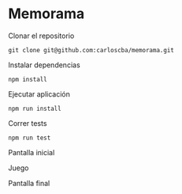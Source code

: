 # Memorama

Clonar el repositorio
```
git clone git@github.com:carloscba/memorama.git
``` 

Instalar dependencias
```
npm install
```

Ejecutar aplicación
```
npm run install
```

Correr tests
```
npm run test
```

Pantalla inicial

Juego

Pantalla final
